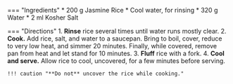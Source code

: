 === "Ingredients"
    * 200 g Jasmine Rice
    * Cool water, for rinsing
    * 320 g Water
    * 2 ml Kosher Salt

=== "Directions"
    1. **Rinse** rice several times until water runs mostly clear.
    2. **Cook.** Add rice, salt, and water to a saucepan. Bring to boil, cover, reduce to very low heat, and simmer 20 minutes. Finally, while covered, remove pan from heat and let stand for 10 minutes.
    3. **Fluff** rice with a fork.
    4. **Cool and serve.** Allow rice to cool, uncovered, for a few minutes before serving.

    !!! caution "**Do not** uncover the rice while cooking."
